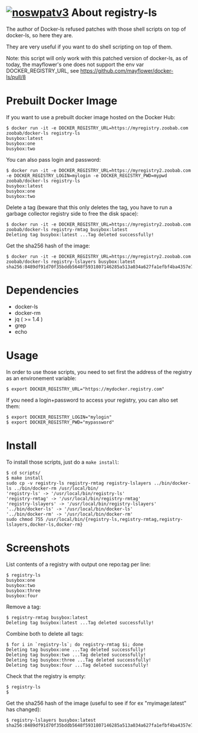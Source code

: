 [![noswpatv3](http://zoobab.wdfiles.com/local--files/start/noupcv3.jpg)](https://ffii.org/donate-now-to-save-europe-from-software-patents-says-ffii/)
About registry-ls
=================

The author of Docker-ls refused patches with those shell scripts on top of
docker-ls, so here they are.

They are very useful if you want to do shell scripting on top of them.

Note: this script will only work with this patched version of docker-ls, as
of today, the mayflower's one does not support the env var
DOCKER_REGISTRY_URL, see https://github.com/mayflower/docker-ls/pull/8

Prebuilt Docker Image
=====================

If you want to use a prebuilt docker image hosted on the Docker Hub:

```
$ docker run -it -e DOCKER_REGISTRY_URL=https://myregistry.zoobab.com zoobab/docker-ls registry-ls
busybox:latest
busybox:one
busybox:two
```

You can also pass login and password:

```
$ docker run -it -e DOCKER_REGISTRY_URL=https://myregistry2.zoobab.com -e DOCKER_REGISTRY_LOGIN=mylogin -e DOCKER_REGISTRY_PWD=mypwd zoobab/docker-ls registry-ls
busybox:latest
busybox:one
busybox:two
```

Delete a tag (beware that this only deletes the tag, you have to run a garbage collector registry side to free the disk space):

```
$ docker run -it -e DOCKER_REGISTRY_URL=https://myregistry2.zoobab.com zoobab/docker-ls registry-rmtag busybox:latest
Deleting tag busybox:latest ...Tag deleted successfully!
```

Get the sha256 hash of the image:

```
$ docker run -it -e DOCKER_REGISTRY_URL=https://myregistry2.zoobab.com zoobab/docker-ls registry-lslayers busybox:latest
sha256:8489df91d70f35bddb5648f5931807146285a513a034a627fa1efbf4ba4357e7
```

Dependencies
============

* docker-ls
* docker-rm
* jq ( >= 1.4 )
* grep
* echo

Usage
=====

In order to use those scripts, you need to set first the address of the
registry as an environement variable:

```
$ export DOCKER_REGISTRY_URL="https://mydocker.registry.com"
```

If you need a login+password to access your registry, you can also set them:

```
$ export DOCKER_REGISTRY_LOGIN="mylogin"
$ export DOCKER_REGISTRY_PWD="mypassword"
```
Install
=======

To install those scripts, just do a `make install`:

```
$ cd scripts/
$ make install
sudo cp -v registry-ls registry-rmtag registry-lslayers ../bin/docker-ls ../bin/docker-rm /usr/local/bin/
'registry-ls' -> '/usr/local/bin/registry-ls'
'registry-rmtag' -> '/usr/local/bin/registry-rmtag'
'registry-lslayers' -> '/usr/local/bin/registry-lslayers'
'../bin/docker-ls' -> '/usr/local/bin/docker-ls'
'../bin/docker-rm' -> '/usr/local/bin/docker-rm'
sudo chmod 755 /usr/local/bin/{registry-ls,registry-rmtag,registry-lslayers,docker-ls,docker-rm}
```

Screenshots
===========

List contents of a registry with output one repo:tag per line:

```
$ registry-ls
busybox:one
busybox:two
busybox:three
busybox:four
```

Remove a tag:

```
$ registry-rmtag busybox:latest
Deleting tag busybox:latest ...Tag deleted successfully!
```

Combine both to delete all tags:

```
$ for i in `registry-ls`; do registry-rmtag $i; done
Deleting tag busybox:one ...Tag deleted successfully!
Deleting tag busybox:two ...Tag deleted successfully!
Deleting tag busybox:three ...Tag deleted successfully!
Deleting tag busybox:four ...Tag deleted successfully!
```

Check that the registry is empty:

```
$ registry-ls
$ 
```

Get the sha256 hash of the image (useful to see if for ex "myimage:latest" has changed):

```
$ registry-lslayers busybox:latest
sha256:8489df91d70f35bddb5648f5931807146285a513a034a627fa1efbf4ba4357e7
```
